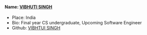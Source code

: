 #### Name: [VIBHUTI SINGH](https://github.com/VibhuRajput)
 - Place: India
 - Bio: Final year CS undergraduate, Upcoming Software Engineer
 - Github: [VIBHTUI SINGH](https://github.com/VibhuRajput)
